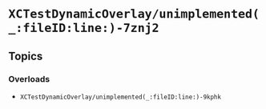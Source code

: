 # ``XCTestDynamicOverlay/unimplemented(_:fileID:line:)-7znj2``

## Topics

### Overloads

- ``XCTestDynamicOverlay/unimplemented(_:fileID:line:)-9kphk``
